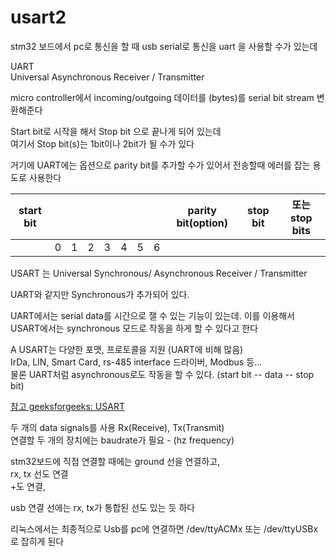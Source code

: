 # usart2
stm32 보드에서 pc로 통신을 할 때 usb serial로 통신을 
uart 을 사용할 수가 있는데  

UART  
Universal Asynchronous Receiver / Transmitter

micro controller에서 incoming/outgoing 데이터를 (bytes)를 serial bit stream 변환해준다  

Start bit로 시작을 해서 Stop bit 으로 끝나게 되어 있는데  
여기서 Stop bit(s)는 1bit이나 2bit가 될 수가 있다   

거기에 UART에는 옵션으로 parity bit를 추가할 수가 있어서 전송할때 에러를 잡는 용도로 사용한다   

| start bit | | | | | | | | parity bit(option) | stop bit | 또는 stop bits |
| --- | --- | --- |  --- |  --- | --- | --- | --- | --- | --- | --- |
| | 0 | 1 |  2 |  3 | 4 | 5 | 6 |  |  |  |


USART 는 Universal Synchronous/ Asynchronous Receiver / Transmitter

UART와 같지만 Synchronous가 추가되어 있다. 

UART에서는 serial data를 시간으로 잴 수 있는 기능이 있는데. 이를 이용해서  
USART에서는 synchronous 모드로 작동을 하게 할 수 있다고 한다   

A USART는 다양한 포맷, 프로토콜을 지원 (UART에 비해 많음)   
IrDa, LIN, Smart Card, rs-485 interface 드라이버, Modbus 등...   
물론 UART처럼 asynchronous로도 작동을 할 수 있다. (start bit -- data -- stop bit)


[참고 geeksforgeeks: USART](https://www.geeksforgeeks.org/difference-between-usart-and-uart/)




두 개의 data signals를 사용 Rx(Receive), Tx(Transmit)   
연결할 두 개의 장치에는 baudrate가 필요 - (hz frequency)

stm32보드에 직접 연결할 때에는 ground 선을 연결하고,   
rx, tx 선도 연결   
+도 연결, 

usb 연결 선에는 rx, tx가 통합된 선도 있는 듯 하다

리눅스에서는 최종적으로 Usb를 pc에 연결하면 /dev/ttyACMx 또는 /dev/ttyUSBx로 잡히게 된다   

